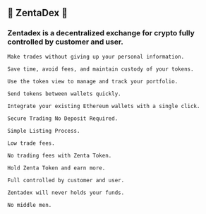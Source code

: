 ## 🚀 ZentaDex 🚀


### Zentadex is a decentralized exchange for crypto fully controlled by customer and user.



```
Make trades without giving up your personal information.

Save time, avoid fees, and maintain custody of your tokens.

Use the token view to manage and track your portfolio.

Send tokens between wallets quickly.

Integrate your existing Ethereum wallets with a single click.

Secure Trading No Deposit Required.

Simple Listing Process.

Low trade fees.

No trading fees with Zenta Token.

Hold Zenta Token and earn more.

Full controlled by customer and user.

Zentadex will never holds your funds.

No middle men.

```

